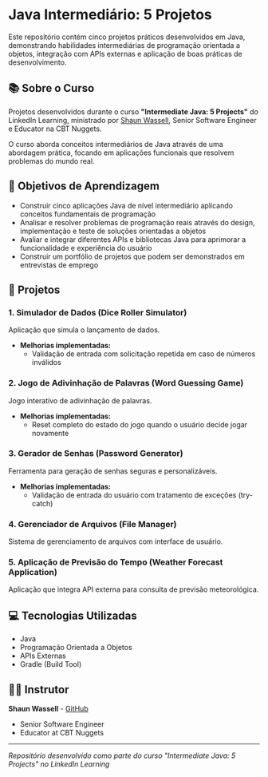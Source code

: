 # Java Intermediário: 5 Projetos

Este repositório contém cinco projetos práticos desenvolvidos em Java, demonstrando habilidades intermediárias de programação orientada a objetos, integração com APIs externas e aplicação de boas práticas de desenvolvimento.

## 📚 Sobre o Curso

Projetos desenvolvidos durante o curso **"Intermediate Java: 5 Projects"** do LinkedIn Learning, ministrado por [Shaun Wassell](https://github.com/shaunwa), Senior Software Engineer e Educator na CBT Nuggets.

O curso aborda conceitos intermediários de Java através de uma abordagem prática, focando em aplicações funcionais que resolvem problemas do mundo real.

## 🎯 Objetivos de Aprendizagem

- Construir cinco aplicações Java de nível intermediário aplicando conceitos fundamentais de programação
- Analisar e resolver problemas de programação reais através do design, implementação e teste de soluções orientadas a objetos
- Avaliar e integrar diferentes APIs e bibliotecas Java para aprimorar a funcionalidade e experiência do usuário
- Construir um portfólio de projetos que podem ser demonstrados em entrevistas de emprego

## 🚀 Projetos

### 1. Simulador de Dados (Dice Roller Simulator)
Aplicação que simula o lançamento de dados.
- **Melhorias implementadas:**
  - Validação de entrada com solicitação repetida em caso de números inválidos

### 2. Jogo de Adivinhação de Palavras (Word Guessing Game)
Jogo interativo de adivinhação de palavras.
- **Melhorias implementadas:**
  - Reset completo do estado do jogo quando o usuário decide jogar novamente

### 3. Gerador de Senhas (Password Generator)
Ferramenta para geração de senhas seguras e personalizáveis.
- **Melhorias implementadas:**
  - Validação de entrada do usuário com tratamento de exceções (try-catch)

### 4. Gerenciador de Arquivos (File Manager)
Sistema de gerenciamento de arquivos com interface de usuário.

### 5. Aplicação de Previsão do Tempo (Weather Forecast Application)
Aplicação que integra API externa para consulta de previsão meteorológica.

## 💻 Tecnologias Utilizadas

- Java
- Programação Orientada a Objetos
- APIs Externas
- Gradle (Build Tool)

## 👨‍🏫 Instrutor

**Shaun Wassell** - [GitHub](https://github.com/shaunwa)
- Senior Software Engineer
- Educator at CBT Nuggets

---

*Repositório desenvolvido como parte do curso "Intermediate Java: 5 Projects" no LinkedIn Learning*